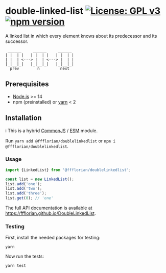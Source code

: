 # double-linked-list [![License: GPL v3](https://img.shields.io/badge/License-GPLv3-blue.svg)](https://www.gnu.org/licenses/gpl-3.0) [![npm version](https://img.shields.io/npm/v/@ffflorian/doublelinkedlist.svg?style=flat)](https://www.npmjs.com/package/@ffflorian/doublelinkedlist)

A linked list in which every element knows about its predecessor and its successor.

```
 ______     ______     ______
| |  | |   | |  | |   | |  | |
| |  | <---> |  | <---> |  | |
|_|__|_|   |_|__|_|   |_|__|_|
  prev        n         next
```

## Prerequisites

- [Node.js](https://nodejs.org) >= 14
- npm (preinstalled) or [yarn](https://classic.yarnpkg.com) < 2

## Installation

ℹ️ This is a hybrid [CommonJS](https://nodejs.org/docs/latest/api/modules.html#modules-commonjs-modules) / [ESM](https://nodejs.org/api/esm.html#introduction) module.

Run `yarn add @ffflorian/doublelinkedlist` or `npm i @ffflorian/doublelinkedlist`.

### Usage

```ts
import {LinkedList} from '@ffflorian/doublelinkedlist';

const list = new LinkedList();
list.add('one');
list.add('two');
list.add('three');
list.get(0); // 'one'
```

The full API documentation is available at https://ffflorian.github.io/DoubleLinkedList.

### Testing

First, install the needed packages for testing:

```
yarn
```

Now run the tests:

```
yarn test
```
